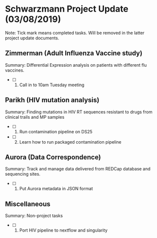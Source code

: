 # **Schwarzmann Project Update (03/08/2019)**
Note: Tick mark means completed tasks. Will be removed in the latter project update documents.

## Zimmerman (Adult Influenza Vaccine study)
Summary: Differential Expression analysis on patients with different flu vaccines.
- [ ] 1. Call in to 10am Tuesday meeting

## Parikh (HIV mutation analysis)
Summary: Finding mutations in  HIV RT sequences resistant to drugs from clinical trails and MP samples
- [ ] 1. Run contamination pipeline on DS25
- [ ] 2. Learn how to run packaged contamination pipeline

## Aurora (Data Correspondence)
Summary: Track and manage data delivered from REDCap database and sequencing sites.
- [ ] 1. Put Aurora metadata in JSON format

## Miscellaneous
Summary: Non-project tasks
- [ ] 1. Port HIV pipeline to nextflow and singularity 
